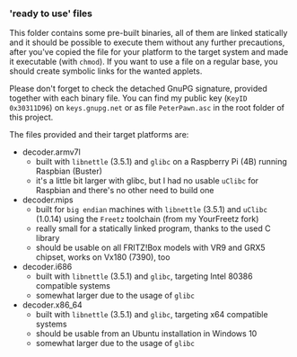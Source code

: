 ### 'ready to use' files
This folder contains some pre-built binaries, all of them are linked statically and it should be possible to execute them without any further precautions, after you've copied the file for your platform to the target system and made it executable (with ```chmod```). If you want to use a file on a regular base, you should create symbolic links for the wanted applets.

Please don't forget to check the detached GnuPG signature, provided together with each binary file. You can find my public key (```KeyID 0x30311D96```) on ```keys.gnupg.net``` or as file ```PeterPawn.asc``` in the root folder of this project.

The files provided and their target platforms are:

* decoder.armv7l
  - built with ```libnettle``` (3.5.1) and ```glibc``` on a Raspberry Pi (4B) running Raspbian (Buster)
  - it's a little bit larger with glibc, but I had no usable ```uClibc``` for Raspbian and there's no other need to build one
* decoder.mips
  - built for ```big endian``` machines with ```libnettle``` (3.5.1) and ```uClibc``` (1.0.14) using the ```Freetz``` toolchain (from my YourFreetz fork)
  - really small for a statically linked program, thanks to the used C library
  - should be usable on all FRITZ!Box models with VR9 and GRX5 chipset, works on Vx180 (7390), too
* decoder.i686
  - built with ```libnettle``` (3.5.1) and ```glibc```, targeting Intel 80386 compatible systems
  - somewhat larger due to the usage of ```glibc```
* decoder.x86_64
  - built with ```libnettle``` (3.5.1) and ```glibc```, targeting x64 compatible systems
  - should be usable from an Ubuntu installation in Windows 10
  - somewhat larger due to the usage of ```glibc```
